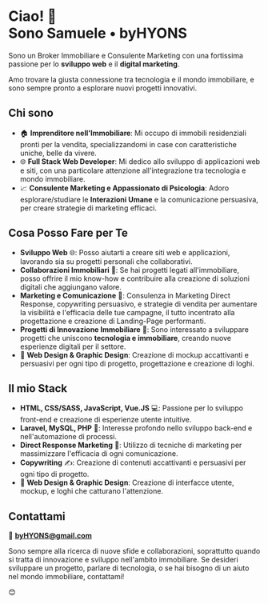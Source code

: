 # Ciao! 👋  <br> Sono Samuele • byHYONS

Sono un Broker Immobiliare e Consulente Marketing con una fortissima passione per lo **sviluppo web** e il **digital marketing**. 

Amo trovare la giusta connessione tra tecnologia e il mondo immobiliare, e sono sempre pronto a esplorare nuovi progetti innovativi.

## Chi sono
- 🏠 **Imprenditore nell'Immobiliare**: Mi occupo di immobili residenziali pronti per la vendita, specializzandomi in case con caratteristiche uniche, belle da vivere.
- 🌐 **Full Stack Web Developer**: Mi dedico allo sviluppo di applicazioni web e siti, con una particolare attenzione all'integrazione tra tecnologia e mondo immobiliare.
- 📈 **Consulente Marketing e Appassionato di Psicologia**: Adoro esplorare/studiare le **Interazioni Umane** e la comunicazione persuasiva, per creare strategie di marketing efficaci.

## Cosa Posso Fare per Te
- **Sviluppo Web** 🌐: Posso aiutarti a creare siti web e applicazioni, lavorando sia su progetti personali che collaborativi.
- **Collaborazioni Immobiliari** 🏡: Se hai progetti legati all'immobiliare, posso offrire il mio know-how e contribuire alla creazione di soluzioni digitali che aggiungano valore.
- **Marketing e Comunicazione** 📣: Consulenza in Marketing Direct Response, copywriting persuasivo, e strategie di vendita per aumentare la visibilità e l'efficacia delle tue campagne, il tutto incentrato alla progettazione e creazione di Landing-Page performanti.
- **Progetti di Innovazione Immobiliare** 🔄: Sono interessato a sviluppare progetti che uniscono **tecnologia e immobiliare**, creando nuove esperienze digitali per il settore.
- 🎨 **Web Design & Graphic Design**: Creazione di mockup accattivanti e persuasivi per ogni tipo di progetto, progettazione e creazione di loghi.

## Il mio Stack 
- **HTML, CSS/SASS, JavaScript, Vue.JS** 💻: Passione per lo sviluppo front-end e creazione di esperienze utente intuitive.
- **Laravel, MySQL, PHP** 🐘: Interesse profondo nello sviluppo back-end e nell'automazione di processi.
- **Direct Response Marketing** 🚀: Utilizzo di tecniche di marketing per massimizzare l'efficacia di ogni comunicazione.
- **Copywriting** ✍️: Creazione di contenuti accattivanti e persuasivi per ogni tipo di progetto.
- 🎨 **Web Design & Graphic Design**: Creazione di interfacce utente, mockup, e loghi che catturano l'attenzione.

## Contattami
📧 **[byHYONS@gmail.com](mailto:byhyons@gmail.com)**

Sono sempre alla ricerca di nuove sfide e collaborazioni, soprattutto quando si tratta di innovazione e sviluppo nell'ambito immobiliare. 
Se desideri sviluppare un progetto, parlare di tecnologia, o se hai bisogno di un aiuto nel mondo immobiliare, contattami!

😊